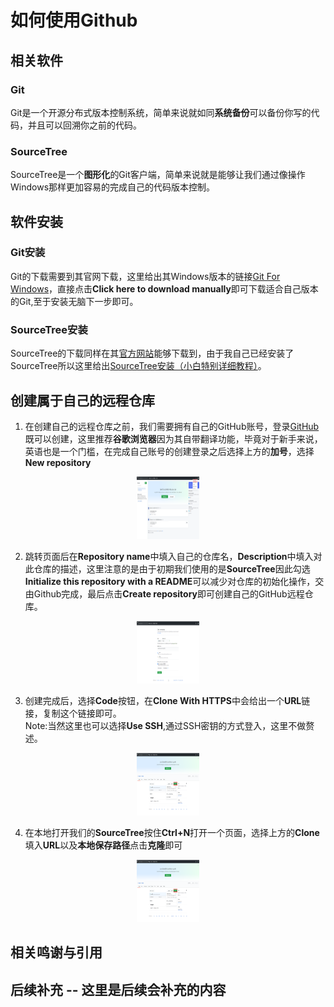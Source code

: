 # 如何使用Github
## 相关软件
### Git
Git是一个开源分布式版本控制系统，简单来说就如同**系统备份**可以备份你写的代码，并且可以回溯你之前的代码。
### SourceTree
SourceTree是一个**图形化**的Git客户端，简单来说就是能够让我们通过像操作Windows那样更加容易的完成自己的代码版本控制。
## 软件安装
### Git安装
Git的下载需要到其官网下载，这里给出其Windows版本的链接[Git For Windows](https://git-scm.com/download/win)，直接点击**Click here to download manually**即可下载适合自己版本的Git,至于安装无脑下一步即可。
### SourceTree安装
SourceTree的下载同样在其[官方网站](https://www.sourcetreeapp.com/)能够下载到，由于我自己已经安装了SourceTree所以这里给出[SourceTree安装（小白特别详细教程）](https://www.jianshu.com/p/dce21c4e88fc)。
## 创建属于自己的远程仓库
1. 在创建自己的远程仓库之前，我们需要拥有自己的GitHub账号，登录[GitHub](https://github.com/)既可以创建，这里推荐**谷歌浏览器**因为其自带翻译功能，毕竟对于新手来说，英语也是一个门槛，在完成自己账号的创建登录之后选择上方的**加号**，选择**New repository**  

<center>
<img src="https://github.com/Pertal2017/Images/blob/master/PlayWithDataStructures/Introuctions/HowToUseGit/Step1.png" height="100" width="100">
</center>

2. 跳转页面后在**Repository name**中填入自己的仓库名，**Description**中填入对此仓库的描述，这里注意的是由于初期我们使用的是**SourceTree**因此勾选**Initialize this repository with a README**可以减少对仓库的初始化操作，交由Github完成，最后点击**Create repository**即可创建自己的GitHub远程仓库。

<center>
<img src="https://github.com/Pertal2017/Images/blob/master/PlayWithDataStructures/Introuctions/HowToUseGit/Step2.png" height="100" width="100">
</center>

3. 创建完成后，选择**Code**按钮，在**Clone With HTTPS**中会给出一个**URL**链接，复制这个链接即可。  
Note:当然这里也可以选择**Use SSH**,通过SSH密钥的方式登入，这里不做赘述。

<center>
<img src="https://github.com/Pertal2017/Images/blob/master/PlayWithDataStructures/Introuctions/HowToUseGit/Step3.png" height="100" width="100">
</center>

4. 在本地打开我们的**SourceTree**按住**Ctrl+N**打开一个页面，选择上方的**Clone**填入**URL**以及**本地保存路径**点击**克隆**即可

<center>
<img src="https://github.com/Pertal2017/Images/blob/master/PlayWithDataStructures/Introuctions/HowToUseGit/Step3.png" height="100" width="100">
</center>

## 相关鸣谢与引用
## 后续补充 -- 这里是后续会补充的内容 